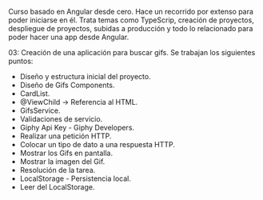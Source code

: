 Curso basado en Angular desde cero. Hace un recorrido por extenso para poder iniciarse en él. Trata temas como TypeScrip, creación de proyectos, despliegue de proyectos, subidas a producción y todo lo relacionado para poder hacer una app desde Angular.

03: Creación de una aplicación para buscar gifs. Se trabajan los siguientes puntos:
  - Diseño y estructura inicial del proyecto.
  - Diseño de Gifs Components.
  - CardList.
  - @ViewChild -> Referencia al HTML.
  - GifsService.
  - Validaciones de servicio.
  - Giphy Api Key - Giphy Developers.
  - Realizar una petición HTTP.
  - Colocar un tipo de dato a una respuesta HTTP.
  - Mostrar los Gifs en pantalla.
  - Mostrar la imagen del Gif.
  - Resolución de la tarea.
  - LocalStorage - Persistencia local.
  - Leer del LocalStorage.
